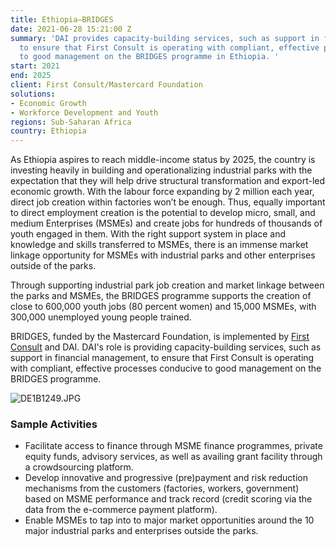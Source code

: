 ```yaml
---
title: Ethiopia—BRIDGES
date: 2021-06-28 15:21:00 Z
summary: 'DAI provides capacity-building services, such as support in financial management,
  to ensure that First Consult is operating with compliant, effective processes conducive
  to good management on the BRIDGES programme in Ethiopia. '
start: 2021
end: 2025
client: First Consult/Mastercard Foundation
solutions:
- Economic Growth
- Workforce Development and Youth
regions: Sub-Saharan Africa
country: Ethiopia
---
```


As Ethiopia aspires to reach middle-income status by 2025, the country is investing heavily in building and operationalizing industrial parks with the expectation that they will help drive structural transformation and export-led economic growth. With the labour force expanding by 2 million each year, direct job creation within factories won’t be enough. Thus, equally important to direct employment creation is the potential to develop micro, small, and medium Enterprises (MSMEs) and create jobs for hundreds of thousands of youth engaged in them. With the right support system in place and knowledge and skills transferred to MSMEs, there is an immense market linkage opportunity for MSMEs with industrial parks and other enterprises outside of the parks.  

Through supporting industrial park job creation and market linkage between the parks and MSMEs, the BRIDGES programme supports the creation of close to 600,000 youth jobs (80 percent women) and 15,000 MSMEs, with 300,000 unemployed young people trained. 

BRIDGES, funded by the Mastercard Foundation, is implemented by [First Consult](https://www.devex.com/organizations/first-consult-52402) and DAI. DAI's role is providing capacity-building services, such as support in financial management, to ensure that First Consult is operating with compliant, effective processes conducive to good management on the BRIDGES programme. 

![DE1B1249.JPG](/uploads/DE1B1249.JPG)

### Sample Activities

* Facilitate access to finance through MSME finance programmes, private equity funds, advisory services, as well as availing grant facility through a crowdsourcing platform. 
* Develop innovative and progressive (pre)payment and risk reduction mechanisms from the customers (factories, workers, government) based on MSME performance and track record (credit scoring via the data from the e-commerce payment platform).
* Enable MSMEs to tap into to major market opportunities around the 10 major industrial parks and enterprises outside the parks.  